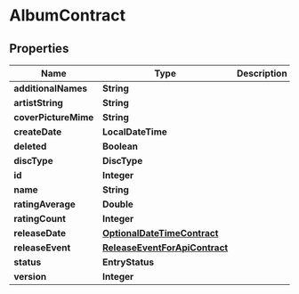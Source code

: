 

# AlbumContract

## Properties

Name | Type | Description | Notes
------------ | ------------- | ------------- | -------------
**additionalNames** | **String** |  |  [optional]
**artistString** | **String** |  |  [optional]
**coverPictureMime** | **String** |  |  [optional]
**createDate** | **LocalDateTime** |  |  [optional]
**deleted** | **Boolean** |  |  [optional]
**discType** | **DiscType** |  |  [optional]
**id** | **Integer** |  |  [optional]
**name** | **String** |  |  [optional]
**ratingAverage** | **Double** |  |  [optional]
**ratingCount** | **Integer** |  |  [optional]
**releaseDate** | [**OptionalDateTimeContract**](OptionalDateTimeContract.md) |  |  [optional]
**releaseEvent** | [**ReleaseEventForApiContract**](ReleaseEventForApiContract.md) |  |  [optional]
**status** | **EntryStatus** |  |  [optional]
**version** | **Integer** |  |  [optional]



